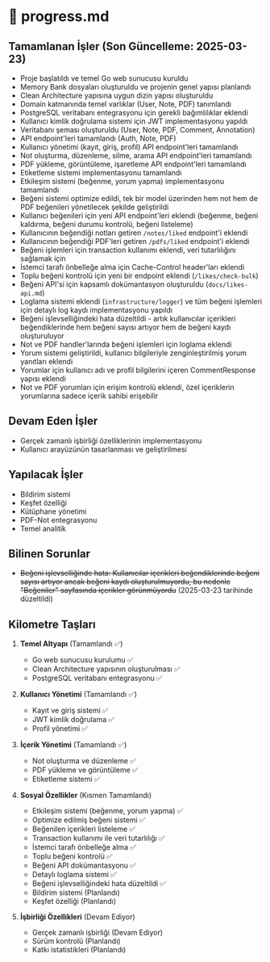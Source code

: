 # 📌 progress.md

## Tamamlanan İşler (Son Güncelleme: 2025-03-23)
- Proje başlatıldı ve temel Go web sunucusu kuruldu
- Memory Bank dosyaları oluşturuldu ve projenin genel yapısı planlandı
- Clean Architecture yapısına uygun dizin yapısı oluşturuldu
- Domain katmanında temel varlıklar (User, Note, PDF) tanımlandı
- PostgreSQL veritabanı entegrasyonu için gerekli bağımlılıklar eklendi
- Kullanıcı kimlik doğrulama sistemi için JWT implementasyonu yapıldı
- Veritabanı şeması oluşturuldu (User, Note, PDF, Comment, Annotation)
- API endpoint'leri tamamlandı (Auth, Note, PDF)
- Kullanıcı yönetimi (kayıt, giriş, profil) API endpoint'leri tamamlandı
- Not oluşturma, düzenleme, silme, arama API endpoint'leri tamamlandı
- PDF yükleme, görüntüleme, işaretleme API endpoint'leri tamamlandı
- Etiketleme sistemi implementasyonu tamamlandı
- Etkileşim sistemi (beğenme, yorum yapma) implementasyonu tamamlandı
- Beğeni sistemi optimize edildi, tek bir model üzerinden hem not hem de PDF beğenileri yönetilecek şekilde geliştirildi
- Kullanıcı beğenileri için yeni API endpoint'leri eklendi (beğenme, beğeni kaldırma, beğeni durumu kontrolü, beğeni listeleme)
- Kullanıcının beğendiği notları getiren `/notes/liked` endpoint'i eklendi
- Kullanıcının beğendiği PDF'leri getiren `/pdfs/liked` endpoint'i eklendi
- Beğeni işlemleri için transaction kullanımı eklendi, veri tutarlılığını sağlamak için
- İstemci tarafı önbelleğe alma için Cache-Control header'ları eklendi
- Toplu beğeni kontrolü için yeni bir endpoint eklendi (`/likes/check-bulk`)
- Beğeni API'si için kapsamlı dokümantasyon oluşturuldu (`docs/likes-api.md`)
- Loglama sistemi eklendi (`infrastructure/logger`) ve tüm beğeni işlemleri için detaylı log kaydı implementasyonu yapıldı
- Beğeni işlevselliğindeki hata düzeltildi - artık kullanıcılar içerikleri beğendiklerinde hem beğeni sayısı artıyor hem de beğeni kaydı oluşturuluyor
- Not ve PDF handler'larında beğeni işlemleri için loglama eklendi
- Yorum sistemi geliştirildi, kullanıcı bilgileriyle zenginleştirilmiş yorum yanıtları eklendi
- Yorumlar için kullanıcı adı ve profil bilgilerini içeren CommentResponse yapısı eklendi
- Not ve PDF yorumları için erişim kontrolü eklendi, özel içeriklerin yorumlarına sadece içerik sahibi erişebilir

## Devam Eden İşler
- Gerçek zamanlı işbirliği özelliklerinin implementasyonu
- Kullanıcı arayüzünün tasarlanması ve geliştirilmesi

## Yapılacak İşler
- Bildirim sistemi
- Keşfet özelliği
- Kütüphane yönetimi
- PDF-Not entegrasyonu
- Temel analitik

## Bilinen Sorunlar
- ~~Beğeni işlevselliğinde hata: Kullanıcılar içerikleri beğendiklerinde beğeni sayısı artıyor ancak beğeni kaydı oluşturulmuyordu, bu nedenle "Beğeniler" sayfasında içerikler görünmüyordu~~ (2025-03-23 tarihinde düzeltildi)

## Kilometre Taşları
1. **Temel Altyapı** (Tamamlandı ✅)
   - Go web sunucusu kurulumu ✅
   - Clean Architecture yapısının oluşturulması ✅
   - PostgreSQL veritabanı entegrasyonu ✅

2. **Kullanıcı Yönetimi** (Tamamlandı ✅)
   - Kayıt ve giriş sistemi ✅
   - JWT kimlik doğrulama ✅
   - Profil yönetimi ✅

3. **İçerik Yönetimi** (Tamamlandı ✅)
   - Not oluşturma ve düzenleme ✅
   - PDF yükleme ve görüntüleme ✅
   - Etiketleme sistemi ✅

4. **Sosyal Özellikler** (Kısmen Tamamlandı)
   - Etkileşim sistemi (beğenme, yorum yapma) ✅
   - Optimize edilmiş beğeni sistemi ✅
   - Beğenilen içerikleri listeleme ✅
   - Transaction kullanımı ile veri tutarlılığı ✅
   - İstemci tarafı önbelleğe alma ✅
   - Toplu beğeni kontrolü ✅
   - Beğeni API dokümantasyonu ✅
   - Detaylı loglama sistemi ✅
   - Beğeni işlevselliğindeki hata düzeltildi ✅
   - Bildirim sistemi (Planlandı)
   - Keşfet özelliği (Planlandı)

5. **İşbirliği Özellikleri** (Devam Ediyor)
   - Gerçek zamanlı işbirliği (Devam Ediyor)
   - Sürüm kontrolü (Planlandı)
   - Katkı istatistikleri (Planlandı)
